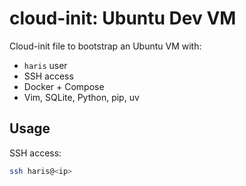 # cloud-init: Ubuntu Dev VM

Cloud-init file to bootstrap an Ubuntu VM with:

- `haris` user
- SSH access
- Docker + Compose
- Vim, SQLite, Python, pip, uv

## Usage

SSH access:

```bash
ssh haris@<ip>
